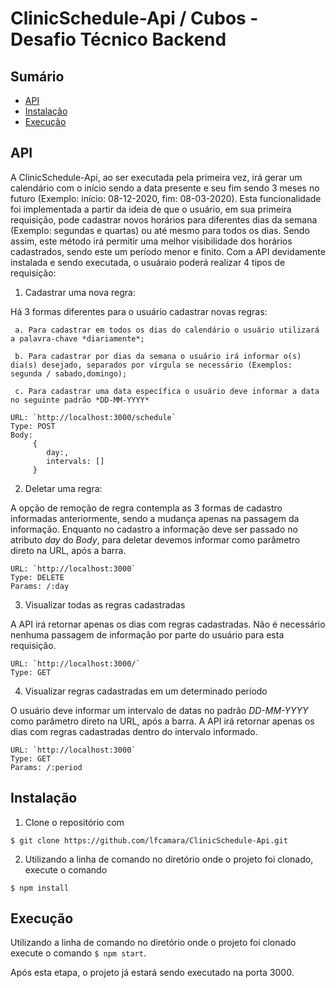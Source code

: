 # ClinicSchedule-Api / Cubos - Desafio Técnico Backend

## Sumário

- [API](#api)
- [Instalação](#instalação)
- [Execução](#execução)

## API

A ClinicSchedule-Api, ao ser executada pela primeira vez, irá gerar um calendário com o início sendo a data presente e seu fim sendo 3 meses no futuro (Exemplo: início: 08-12-2020, fim: 08-03-2020). Esta funcionalidade foi implementada a partir da ideia de que o usuário, em sua primeira requisição, pode cadastrar novos horários para diferentes dias da semana (Exemplo: segundas e quartas) ou até mesmo para todos os dias. Sendo assim, este método irá permitir uma melhor visibilidade dos horários cadastrados, sendo este um período menor e finito.
Com a API devidamente instalada e sendo executada, o usuáraio poderá realizar 4 tipos de requisição:

1. Cadastrar uma nova regra:

Há 3 formas diferentes para o usuário cadastrar novas regras:

     a. Para cadastrar em todos os dias do calendário o usuário utilizará a palavra-chave *diariamente*;

     b. Para cadastrar por dias da semana o usuário irá informar o(s) dia(s) desejado, separados por vírgula se necessário (Exemplos: segunda / sabado,domingo);

     c. Para cadastrar uma data específica o usuário deve informar a data no seguinte padrão *DD-MM-YYYY*

```shell
URL: `http://localhost:3000/schedule`
Type: POST
Body:
     {
        day:,
        intervals: []
     }
```

2. Deletar uma regra:

A opção de remoção de regra contempla as 3 formas de cadastro informadas anteriormente, sendo a mudança apenas na passagem da informação.
Enquanto no cadastro a informação deve ser passado no atributo *day* do *Body*, para deletar devemos informar como parâmetro direto na URL, após a barra.

```shell
URL: `http://localhost:3000`
Type: DELETE
Params: /:day
```

3. Visualizar todas as regras cadastradas

A API irá retornar apenas os dias com regras cadastradas.
Não é necessário nenhuma passagem de informação por parte do usuário para esta requisição.

```shell
URL: `http://localhost:3000/`
Type: GET
```

4. Visualizar regras cadastradas em um determinado período

O usuário deve informar um intervalo de datas no padrão *DD-MM-YYYY* como parâmetro direto na URL, após a barra.
A API irá retornar apenas os dias com regras cadastradas dentro do intervalo informado. 

```shell
URL: `http://localhost:3000`
Type: GET
Params: /:period
```

## Instalação

1. Clone o repositório com 
```shell
$ git clone https://github.com/lfcamara/ClinicSchedule-Api.git
```
2. Utilizando a linha de comando no diretório onde o projeto foi clonado, execute o comando 
```shell
$ npm install
```

## Execução

Utilizando a linha de comando no diretório onde o projeto foi clonado execute o comando `$ npm start`.

Após esta etapa, o projeto já estará sendo executado na porta 3000.
